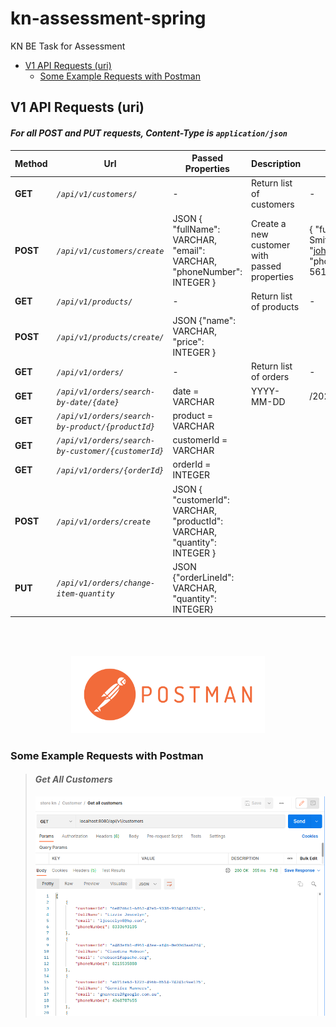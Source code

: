 # kn-assessment-spring
KN BE Task for Assessment 


- [V1 API Requests (uri)](#v1-api-requests-uri)
  - [Some Example Requests with Postman](#some-example-requests-with-postman)

 

## V1 API Requests (uri)
#### *For all POST and PUT requests, Content-Type is `application/json`* 

| Method   | Url                                                | Passed Properties                                                         | Description                                  | Example                                                                               |
|----------|----------------------------------------------------|---------------------------------------------------------------------------|----------------------------------------------|---------------------------------------------------------------------------------------|
| **GET**  | _`/api/v1/customers/`_                             | -                                                                         | Return list of customers                     | -                                                                                     |
| **POST** | _`/api/v1/customers/create`_                       | JSON { "fullName": VARCHAR,  "email": VARCHAR, "phoneNumber": INTEGER }   | Create a new customer with passed properties | { "fullName": "John Smith", "email": "john.smith@mail.com", "phoneNumber": 56123987 } |
| **GET**  | _`/api/v1/products/`_                              | -                                                                         | Return list of products                      | -                                                                                     |
| **POST** | _`/api/v1/products/create/`_                       | JSON {"name": VARCHAR, "price": INTEGER }                                 |                                              |                                                                                       |
| **GET**  | _`/api/v1/orders/`_                                | -                                                                         | Return list of orders                        | -                                                                                     |
| **GET**  | _`/api/v1/orders/search-by-date/{date}`_           | date = VARCHAR                                                            | YYYY-MM-DD                                   | /2022-02-02                                                                           |
| **GET**  | _`/api/v1/orders/search-by-product/{productId}`_   | product = VARCHAR                                                         |                                              |                                                                                       |
| **GET**  | _`/api/v1/orders/search-by-customer/{customerId}`_ | customerId = VARCHAR                                                      |                                              |                                                                                       |
| **GET**  | _`/api/v1/orders/{orderId}`_                       | orderId = INTEGER                                                         |                                              |                                                                                       |
| **POST** | _`/api/v1/orders/create`_                          | JSON { "customerId": VARCHAR, "productId": VARCHAR, "quantity": INTEGER } |                                              |                                                                                       |
| **PUT**  | _`/api/v1/orders/change-item-quantity`_            | JSON {"orderLineId": VARCHAR, "quantity": INTEGER}                        |                                              |                                                                                       |

<br><br>
<div align="center"><img src="./assets/img/postman.png" alt="postman" width="310"/></div>

### Some Example Requests with Postman

> #### *Get All Customers*
> 
> <img src="./assets/img/screenshot-postman-1.png" alt="screen-postman" width="600" />


